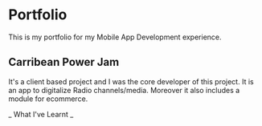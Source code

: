 # Portfolio
This is my portfolio for my Mobile App Development experience.

## Carribean Power Jam
It's a client based project and I was the core developer of this project. It is an app to digitalize Radio channels/media. Moreover it also includes a module for ecommerce.

_ What I've Learnt _
